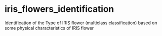 # iris_flowers_identification
Identification of the Type of IRIS flower (multiclass classification) based on some physical characteristics of IRIS flower
